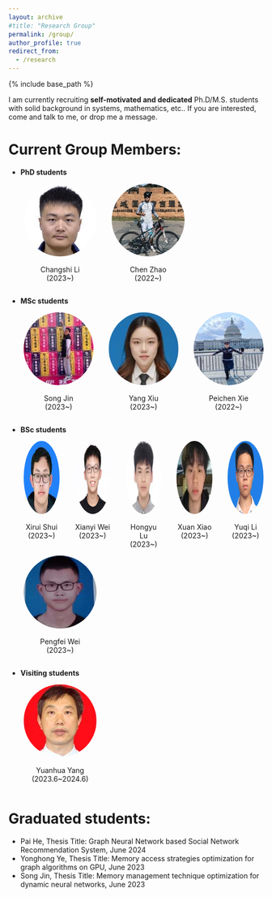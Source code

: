 ```yaml
---
layout: archive
#title: "Research Group"
permalink: /group/
author_profile: true
redirect_from:
  - /research
---
```


{% include base_path %}

I am currently recruiting **self-motivated and dedicated** Ph.D/M.S. students with solid background in systems, mathematics, etc.. If you are interested, come and talk to me, or drop me a message.

Current Group Members:
=====

- **PhD students**
<div style="display: flex; justify-content: flex-start;">
  <div style="text-align: center; margin-left: 30px;">
    <img src="/images/team2023/lichangshi.jpg" height="144" width="144" alt="图片描述" style="border-radius: 50%;">
    <p style="margin-bottom: 0;">Changshi Li</p>
    <p style="margin-top: 0;">(2023~)</p>
  </div>
  <div style="text-align: center; margin-left: 30px;">
    <img src="/images/team2023/zhaochen.jpg" height="144" width="144" alt="图片描述" style="border-radius: 50%;">
    <p style="margin-bottom: 0;">Chen Zhao</p>
    <p style="margin-top: 0;">(2022~)</p>
  </div>
</div>

- **MSc students**

<div style="display: flex; justify-content: flex-start;">
  <div style="text-align: center; margin-left: 30px;">
    <img src="/images/team2023/jinsong.jpg" height="144" width="144" alt="图片描述" style="border-radius: 50%;">
    <p style="margin-bottom: 0;">Song Jin</p>
    <p style="margin-top: 0;">(2023~)</p>
  </div>
  <div style="text-align: center; margin-left: 30px;">
    <img src="/images/team2023/xiuyang.jpg" height="144" width="144" alt="图片描述" style="border-radius: 50%;">
    <p style="margin-bottom: 0;">Yang Xiu</p>
    <p style="margin-top: 0;">(2023~)</p>
  </div>
  <div style="text-align: center; margin-left: 30px;">
    <img src="/images/team2023/xiepeichen.jpg" height="144" width="144" alt="图片描述" style="border-radius: 50%;">
    <p style="margin-bottom: 0;">Peichen Xie</p>
    <p style="margin-top: 0;">(2022~)</p>
  </div>
</div>

- **BSc students**

<div style="display: flex; justify-content: flex-start;">
  <div style="text-align: center; margin-left: 30px;">
    <img src="/images/team2023/shuixirui.jpg" height="144" width="144" alt="图片描述" style="border-radius: 50%;">
    <p style="margin-bottom: 0;">Xirui Shui</p>
    <p style="margin-top: 0;">(2023~)</p>
  </div>
  <div style="text-align: center; margin-left: 30px;">
    <img src="/images/team2023/weixianyi.jpg" height="144" width="144" alt="图片描述" style="border-radius: 50%;">
    <p style="margin-bottom: 0;">Xianyi Wei</p>
    <p style="margin-top: 0;">(2023~)</p>
  </div>
  <div style="text-align: center; margin-left: 30px;">
    <img src="/images/team2023/luhongyu.jpg" height="144" width="144" alt="图片描述" style="border-radius: 50%;">
    <p style="margin-bottom: 0;">Hongyu Lu</p>
    <p style="margin-top: 0;">(2023~)</p>
  </div>
  <div style="text-align: center; margin-left: 30px;">
    <img src="/images/team2023/xiaoxuan.jpg" height="144" width="144" alt="图片描述" style="border-radius: 50%;">
    <p style="margin-bottom: 0;">Xuan Xiao</p>
    <p style="margin-top: 0;">(2023~)</p>
  </div>
  <div style="text-align: center; margin-left: 30px;">
    <img src="/images/team2023/liyuqi.jpg" height="144" width="144" alt="图片描述" style="border-radius: 50%;">
    <p style="margin-bottom: 0;">Yuqi Li</p>
    <p style="margin-top: 0;">(2023~)</p>
  </div>
</div>
<div style="display: flex; justify-content: flex-start;">
  <div style="text-align: center; margin-left: 30px;">
    <img src="/images/team2023/weipengfei.jpg" height="144" width="144" alt="图片描述" style="border-radius: 50%;">
    <p style="margin-bottom: 0;">Pengfei Wei</p>
    <p style="margin-top: 0;">(2023~)</p>
  </div>
</div>

- **Visiting students**
<div style="display: flex; justify-content: flex-start;">
  <div style="text-align: center; margin-left: 30px;">
    <img src="/images/team2023/yangyuanhua.jpg" height="144" width="144" alt="图片描述" style="border-radius: 50%;">
    <p style="margin-bottom: 0;">Yuanhua Yang</p>
    <p style="margin-top: 0;">(2023.6~2024.6)</p>
  </div> 
</div>

Graduated students:
=====
- Pai He, Thesis Title: Graph Neural Network based Social Network Recommendation System, June 2024
- Yonghong Ye, Thesis Title: Memory access strategies optimization for graph algorithms on GPU, June 2023
- Song Jin, Thesis Title: Memory management technique optimization for dynamic neural networks, June 2023
